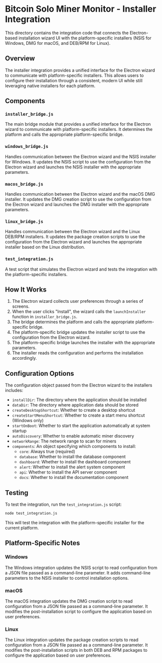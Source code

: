 # Bitcoin Solo Miner Monitor - Installer Integration

This directory contains the integration code that connects the Electron-based installation wizard UI with the platform-specific installers (NSIS for Windows, DMG for macOS, and DEB/RPM for Linux).

## Overview

The installer integration provides a unified interface for the Electron wizard to communicate with platform-specific installers. This allows users to configure their installation through a consistent, modern UI while still leveraging native installers for each platform.

## Components

### `installer_bridge.js`

The main bridge module that provides a unified interface for the Electron wizard to communicate with platform-specific installers. It determines the platform and calls the appropriate platform-specific bridge.

### `windows_bridge.js`

Handles communication between the Electron wizard and the NSIS installer for Windows. It updates the NSIS script to use the configuration from the Electron wizard and launches the NSIS installer with the appropriate parameters.

### `macos_bridge.js`

Handles communication between the Electron wizard and the macOS DMG installer. It updates the DMG creation script to use the configuration from the Electron wizard and launches the DMG installer with the appropriate parameters.

### `linux_bridge.js`

Handles communication between the Electron wizard and the Linux DEB/RPM installers. It updates the package creation scripts to use the configuration from the Electron wizard and launches the appropriate installer based on the Linux distribution.

### `test_integration.js`

A test script that simulates the Electron wizard and tests the integration with the platform-specific installers.

## How It Works

1. The Electron wizard collects user preferences through a series of screens.
2. When the user clicks "Install", the wizard calls the `launchInstaller` function in `installer_bridge.js`.
3. The bridge determines the platform and calls the appropriate platform-specific bridge.
4. The platform-specific bridge updates the installer script to use the configuration from the Electron wizard.
5. The platform-specific bridge launches the installer with the appropriate parameters.
6. The installer reads the configuration and performs the installation accordingly.

## Configuration Options

The configuration object passed from the Electron wizard to the installers includes:

- `installDir`: The directory where the application should be installed
- `dataDir`: The directory where application data should be stored
- `createDesktopShortcut`: Whether to create a desktop shortcut
- `createStartMenuShortcut`: Whether to create a start menu shortcut (Windows only)
- `startOnBoot`: Whether to start the application automatically at system startup
- `autoDiscovery`: Whether to enable automatic miner discovery
- `networkRange`: The network range to scan for miners
- `components`: An object specifying which components to install:
  - `core`: Always true (required)
  - `database`: Whether to install the database component
  - `dashboard`: Whether to install the dashboard component
  - `alert`: Whether to install the alert system component
  - `api`: Whether to install the API server component
  - `docs`: Whether to install the documentation component

## Testing

To test the integration, run the `test_integration.js` script:

```bash
node test_integration.js
```

This will test the integration with the platform-specific installer for the current platform.

## Platform-Specific Notes

### Windows

The Windows integration updates the NSIS script to read configuration from a JSON file passed as a command-line parameter. It adds command-line parameters to the NSIS installer to control installation options.

### macOS

The macOS integration updates the DMG creation script to read configuration from a JSON file passed as a command-line parameter. It modifies the post-installation script to configure the application based on user preferences.

### Linux

The Linux integration updates the package creation scripts to read configuration from a JSON file passed as a command-line parameter. It modifies the post-installation scripts in both DEB and RPM packages to configure the application based on user preferences.